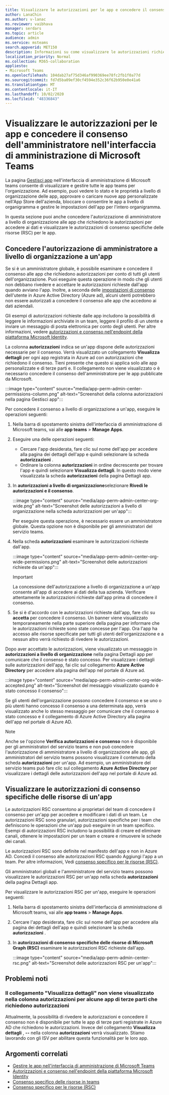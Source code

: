 ```yaml
---
title: Visualizzare le autorizzazioni per le app e concedere il consenso dell'amministratore nell'interfaccia di amministrazione di Microsoft Teams
author: LanaChin
ms.author: v-lanac
ms.reviewer: vaibhava
manager: serdars
ms.topic: article
audience: admin
ms.service: msteams
search.appverid: MET150
description: Informazioni su come visualizzare le autorizzazioni richieste dalle app e concedere il consenso dell'amministratore alle app nella pagina Gestisci app dell'interfaccia di amministrazione di Microsoft teams.
localization_priority: Normal
ms.collection: M365-collaboration
appliesto:
- Microsoft Teams
ms.openlocfilehash: 104dab27af75d346af990369ee78fc2fb1f0a77d
ms.sourcegitcommit: fd7d5ba09ef30cf4594e352c36f62b950e0e41a6
ms.translationtype: MT
ms.contentlocale: it-IT
ms.lasthandoff: 10/02/2020
ms.locfileid: "48336843"
---
```

# <a name="view-app-permissions-and-grant-admin-consent-in-the-microsoft-teams-admin-center"></a>Visualizzare le autorizzazioni per le app e concedere il consenso dell'amministratore nell'interfaccia di amministrazione di Microsoft Teams

La pagina [Gestisci app](manage-apps.md) nell'interfaccia di amministrazione di Microsoft teams consente di visualizzare e gestire tutte le app teams per l'organizzazione. Ad esempio, puoi vedere lo stato e le proprietà a livello di organizzazione delle app, approvare o caricare nuove app personalizzate nell'App Store dell'azienda, bloccare o consentire le app a livello di organigramma e gestire le impostazioni dell'app per l'intero organigramma.

In questa sezione puoi anche concedere l'autorizzazione di amministratore a livello di organizzazione alle app che richiedono le autorizzazioni per accedere ai dati e visualizzare le autorizzazioni di consenso specifiche delle risorse (RSC) per le app.

## <a name="grant-org-wide-admin-consent-to-an-app"></a>Concedere l'autorizzazione di amministratore a livello di organizzazione a un'app

Se si è un amministratore globale, è possibile esaminare e concedere il consenso alle app che richiedono autorizzazioni per conto di tutti gli utenti dell'organizzazione. Puoi eseguire questa operazione in modo che gli utenti non debbano rivedere e accettare le autorizzazioni richieste dall'app quando avviano l'app. Inoltre, a seconda delle [impostazioni di consenso](https://docs.microsoft.com/azure/active-directory/manage-apps/configure-user-consent) dell'utente in Azure Active Directory (Azure ad), alcuni utenti potrebbero non essere autorizzati a concedere il consenso alle app che accedono ai dati aziendali.

Gli esempi di autorizzazioni richieste dalle app includono la possibilità di leggere le informazioni archiviate in un team, leggere il profilo di un utente e inviare un messaggio di posta elettronica per conto degli utenti. Per altre informazioni, vedere [autorizzazioni e consenso nell'endpoint della piattaforma Microsoft Identity](https://docs.microsoft.com/azure/active-directory/develop/v2-permissions-and-consent). 

La colonna **autorizzazioni** indica se un'app dispone delle autorizzazioni necessarie per il consenso. Verrà visualizzato un collegamento **Visualizza dettagli** per ogni app registrata in Azure ad con autorizzazioni che richiedono il consenso. Tieni presente che questo si applica solo alle app personalizzate e di terze parti e. Il collegamento non viene visualizzato o è necessario concedere il consenso dell'amministratore per le app pubblicate da Microsoft.

:::image type="content" source="media/app-perm-admin-center-permissions-column.png" alt-text="Screenshot della colonna autorizzazioni nella pagina Gestisci app":::

Per concedere il consenso a livello di organizzazione a un'app, eseguire le operazioni seguenti:

1. Nella barra di spostamento sinistra dell'interfaccia di amministrazione di Microsoft teams, vai alle **app teams**  >  **Manage Apps**.
2. Eseguire una delle operazioni seguenti:
    - Cercare l'app desiderata, fare clic sul nome dell'app per accedere alla pagina dei dettagli dell'app e quindi selezionare la scheda **autorizzazioni** .
    - Ordinare la colonna **autorizzazioni** in ordine decrescente per trovare l'app e quindi selezionare **Visualizza dettagli**. In questo modo viene visualizzata la scheda **autorizzazioni** della pagina Dettagli app.

3. In **autorizzazioni a livello di organizzazione**selezionare **Rivedi le autorizzazioni e il consenso**.

    :::image type="content" source="media/app-perm-admin-center-org-wide.png" alt-text="Screenshot delle autorizzazioni a livello di organizzazione nella scheda autorizzazioni per un'app":::

    Per eseguire questa operazione, è necessario essere un amministratore globale. Questa opzione non è disponibile per gli amministratori del servizio teams.

4. Nella scheda **autorizzazioni** esaminare le autorizzazioni richieste dall'app.

    :::image type="content" source="media/app-perm-admin-center-org-wide-permissions.png" alt-text="Screenshot delle autorizzazioni richieste da un'app":::

    > [!IMPORTANT]
    > La concessione dell'autorizzazione a livello di organizzazione a un'app consente all'app di accedere ai dati della tua azienda. Verificare attentamente le autorizzazioni richieste dall'app prima di concedere il consenso.
5. Se si è d'accordo con le autorizzazioni richieste dall'app, fare clic su **accetta** per concedere il consenso. Un banner viene visualizzato temporaneamente nella parte superiore della pagina per informare che le autorizzazioni richieste sono state concesse per l'app. Ora l'app ha accesso alle risorse specificate per tutti gli utenti dell'organizzazione e a nessun altro verrà richiesto di rivedere le autorizzazioni.

Dopo aver accettato le autorizzazioni, viene visualizzato un messaggio in **autorizzazioni a livello di organizzazione** nella pagina Dettagli app per comunicare che il consenso è stato concesso. Per visualizzare i dettagli sulle autorizzazioni dell'app, fai clic sul collegamento **Azure Active Directory** per accedere alla pagina dell'app nel portale di Azure ad.

:::image type="content" source="media/app-perm-admin-center-org-wide-accepted.png" alt-text="Screenshot del messaggio visualizzato quando è stato concesso il consenso":::

Se gli utenti dell'organizzazione possono concedere il consenso e se uno o più utenti hanno concesso il consenso a una determinata app, verrà visualizzato anche lo stesso messaggio per comunicare che il consenso è stato concesso e il collegamento di Azure Active Directory alla pagina dell'app nel portale di Azure AD.

> [!NOTE]
> Anche se l'opzione **Verifica autorizzazioni e consenso** non è disponibile per gli amministratori del servizio teams e non può concedere l'autorizzazione di amministratore a livello di organizzazione alle app, gli amministratori del servizio teams possono visualizzare il contenuto della scheda **autorizzazioni** per un'app. Ad esempio, un amministratore del servizio teams può fare clic sul collegamento **Azure Active Directory** per visualizzare i dettagli delle autorizzazioni dell'app nel portale di Azure ad. 

## <a name="view-resource-specific-consent-permissions-of-an-app"></a>Visualizzare le autorizzazioni di consenso specifiche delle risorse di un'app

Le autorizzazioni RSC consentono ai proprietari del team di concedere il consenso per un'app per accedere e modificare i dati di un team. Le autorizzazioni RSC sono granulari, autorizzazioni specifiche per i team che definiscono le operazioni che un'app può eseguire in un team specifico. Esempi di autorizzazioni RSC includono la possibilità di creare ed eliminare canali, ottenere le impostazioni per un team e creare e rimuovere le schede dei canali. 

Le autorizzazioni RSC sono definite nel manifesto dell'app e non in Azure AD. Concedi il consenso alle autorizzazioni RSC quando Aggiungi l'app a un team. Per altre informazioni, Vedi [consenso specifico per le risorse (RSC)](https://docs.microsoft.com/microsoftteams/platform/graph-api/rsc/resource-specific-consent).

Gli amministratori globali e l'amministratore del servizio teams possono visualizzare le autorizzazioni RSC per un'app nella scheda **autorizzazioni** della pagina Dettagli app. 

Per visualizzare le autorizzazioni RSC per un'app, eseguire le operazioni seguenti:

1. Nella barra di spostamento sinistra dell'interfaccia di amministrazione di Microsoft teams, vai alle **app teams**  >  **Manage Apps**.
2. Cercare l'app desiderata, fare clic sul nome dell'app per accedere alla pagina dei dettagli dell'app e quindi selezionare la scheda **autorizzazioni** .
3. In **autorizzazioni di consenso specifiche delle risorse di Microsoft Graph (RSC)** esaminare le autorizzazioni RSC richieste dall'app.

    :::image type="content" source="media/app-perm-admin-center-rsc.png" alt-text="Screenshot delle autorizzazioni RSC per un'app":::

## <a name="known-issues"></a>Problemi noti

### <a name="the-view-details-link-isnt-displayed-in-the-permissions-column-for-some-third-party-apps-that-request-permissions"></a>Il collegamento "Visualizza dettagli" non viene visualizzato nella colonna autorizzazioni per alcune app di terze parti che richiedono autorizzazioni

Attualmente, la possibilità di rivedere le autorizzazioni e concedere il consenso non è disponibile per tutte le app di terze parti registrate in Azure AD che richiedono le autorizzazioni. Invece del collegamento **Visualizza dettagli** , **--** nella colonna **autorizzazioni** verrà visualizzato. Stiamo lavorando con gli ISV per abilitare questa funzionalità per le loro app.

## <a name="related-topics"></a>Argomenti correlati

- [Gestire le app nell'interfaccia di amministrazione di Microsoft Teams](manage-apps.md)
- [Autorizzazioni e consenso nell'endpoint della piattaforma Microsoft Identity](https://docs.microsoft.com/azure/active-directory/develop/v2-permissions-and-consent)
- [Consenso specifico delle risorse in teams](resource-specific-consent.md)
- [Consenso specifico per le risorse (RSC)](https://docs.microsoft.com/microsoftteams/platform/graph-api/rsc/resource-specific-consent)


